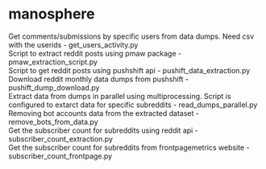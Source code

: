 # manosphere
Get comments/submissions by specific users from data dumps. Need csv with the userids - get_users_activity.py\
Script to extract reddit posts using pmaw package - pmaw_extraction_script.py\
Script to get reddit posts using pushshift api - pushift_data_extraction.py\
Download reddit monthly data dumps from pushshift - pushift_dump_download.py\
Extract data from dumps in parallel using multiprocessing. Script is configured to extarct data for specific subreddits - read_dumps_parallel.py\
Removing bot accounts data from the extracted dataset - remove_bots_from_data.py\
Get the subscriber count for subreddits using reddit api - subscriber_count_extraction.py\
Get the subscriber count for subreddits from frontpagemetrics website - subscriber_count_frontpage.py

